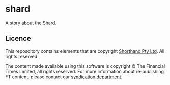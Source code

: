 # shard

A [story about the Shard](ig.ft.com/sites/shard).

## Licence
This reposoitory contains elements that are copyright [Shorthand Pty Ltd](http://shorthand.com/). All rights reserved.

The content made available using this software is copyright &copy; The Financial Times Limited, all rights reserved. For more information about re-publishing FT content, please contact our [syndication department](http://syndication.ft.com/).

